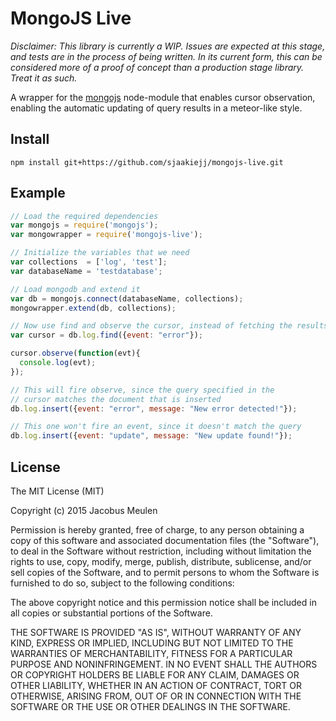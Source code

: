 # MongoJS Live
*Disclaimer: This library is currently a WIP. Issues are expected at this stage, and tests are in the process of being written. In its current form, this can be considered more of a proof of concept than a production stage library. Treat it as such.*

A wrapper for the [mongojs](https://github.com/mafintosh/mongojs) node-module that enables cursor observation, enabling the automatic updating of query results in a meteor-like style.

## Install
```
npm install git+https://github.com/sjaakiejj/mongojs-live.git
```

## Example
```javascript
// Load the required dependencies
var mongojs = require('mongojs');
var mongowrapper = require('mongojs-live');

// Initialize the variables that we need
var collections  = ['log', 'test'];
var databaseName = 'testdatabase'; 

// Load mongodb and extend it
var db = mongojs.connect(databaseName, collections);
mongowrapper.extend(db, collections);

// Now use find and observe the cursor, instead of fetching the results
var cursor = db.log.find({event: "error"});

cursor.observe(function(evt){
  console.log(evt);
});

// This will fire observe, since the query specified in the
// cursor matches the document that is inserted
db.log.insert({event: "error", message: "New error detected!"});

// This one won't fire an event, since it doesn't match the query
db.log.insert({event: "update", message: "New update found!"});

```

## License
The MIT License (MIT)

Copyright (c) 2015 Jacobus Meulen

Permission is hereby granted, free of charge, to any person obtaining a copy
of this software and associated documentation files (the "Software"), to deal
in the Software without restriction, including without limitation the rights
to use, copy, modify, merge, publish, distribute, sublicense, and/or sell
copies of the Software, and to permit persons to whom the Software is
furnished to do so, subject to the following conditions:

The above copyright notice and this permission notice shall be included in
all copies or substantial portions of the Software.

THE SOFTWARE IS PROVIDED "AS IS", WITHOUT WARRANTY OF ANY KIND, EXPRESS OR
IMPLIED, INCLUDING BUT NOT LIMITED TO THE WARRANTIES OF MERCHANTABILITY,
FITNESS FOR A PARTICULAR PURPOSE AND NONINFRINGEMENT. IN NO EVENT SHALL THE
AUTHORS OR COPYRIGHT HOLDERS BE LIABLE FOR ANY CLAIM, DAMAGES OR OTHER
LIABILITY, WHETHER IN AN ACTION OF CONTRACT, TORT OR OTHERWISE, ARISING FROM,
OUT OF OR IN CONNECTION WITH THE SOFTWARE OR THE USE OR OTHER DEALINGS IN
THE SOFTWARE.